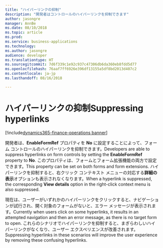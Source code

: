 ```yaml
---
title: "ハイパーリンクの抑制"
description: "開発者はコントロールのハイパーリンクを抑制できます"
author: jasongre
manager: AnnBe
ms.date: 08/10/2018
ms.topic: article
ms.prod: 
ms.service: business-applications
ms.technology: 
ms.author: jasongre
audience: developer
ms.translationtype: HT
ms.sourcegitcommit: 7d6f339c1e92c937c47306db6da360eb8fdd5d77
ms.openlocfilehash: 76aaf7ff6926e396df13155a5df8bd2013d407c2
ms.contentlocale: ja-jp
ms.lasthandoff: 08/16/2018

---
```


# <a name="suppressing-hyperlinks"></a><span data-ttu-id="dd11b-103">ハイパーリンクの抑制</span><span class="sxs-lookup"><span data-stu-id="dd11b-103">Suppressing hyperlinks</span></span>

[!include[dynamics365-finance-operations banner](../includes/dynamics365-finance-operations.md)]

<span data-ttu-id="dd11b-104">開発者は、**EnableFormRef** プロパティを **No** に設定することによって、フォーム コントロールのハイパーリンクを抑制できます。</span><span class="sxs-lookup"><span data-stu-id="dd11b-104">Developers are able to suppress hyperlinks on form controls by setting the **EnableFormRef** property to **No**.</span></span> <span data-ttu-id="dd11b-105">このプロパティは、フォームとフォーム拡張機能の両方で設定できます。</span><span class="sxs-lookup"><span data-stu-id="dd11b-105">This property can be set on both forms and form extensions.</span></span> <span data-ttu-id="dd11b-106">ハイパーリンクを抑制すると、右クリック コンテキスト メニューの対応する**詳細の表示**オプションも表示されなくなります。</span><span class="sxs-lookup"><span data-stu-id="dd11b-106">When a hyperlink is suppressed, the corresponding **View details** option in the right-click context menu is also suppressed.</span></span> 
 
<span data-ttu-id="dd11b-107">現在は、ユーザーがいずれかのハイパーリンクをクリックすると、ナビゲーションが試行され、開く対象のフォームがないと、エラー メッセージが表示されます。</span><span class="sxs-lookup"><span data-stu-id="dd11b-107">Currently when users click on some hyperlinks, it results in an attempted navigation and then an error message, as there is no target form to open.</span></span> <span data-ttu-id="dd11b-108">これらのシナリオでハイパーリンクを抑制すると、まぎらわしいハイパーリンクがなくなり、ユーザー エクスペリエンスが改善されます。</span><span class="sxs-lookup"><span data-stu-id="dd11b-108">Suppressing hyperlinks in these scenarios will improve the user experience by removing these confusing hyperlinks.</span></span>  

